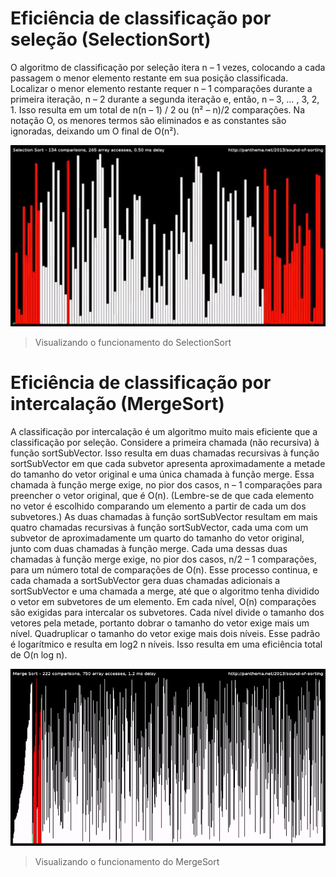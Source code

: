 # Eficiência de classificação por seleção (SelectionSort)

O algoritmo de classificação por seleção itera n – 1 vezes, colocando a cada passagem o menor elemento restante em sua posição classificada. Localizar o menor elemento restante requer n – 1 comparações durante a primeira iteração, n – 2 durante a segunda iteração e, então, n – 3, … , 3, 2, 1. Isso resulta em um total de n(n – 1) / 2 ou (n² – n)/2 comparações. Na notação O, os menores termos são eliminados e as constantes são ignoradas, deixando um O final de O(n²).

<img src="../Imagens/selectionsort-eficiencia.gif" alt="selectionsort" width="600"/>

> Visualizando o funcionamento do SelectionSort

#  Eficiência de classificação por intercalação (MergeSort)

A classificação por intercalação é um algoritmo muito mais eficiente que a classificação por seleção. Considere a primeira chamada (não recursiva) à função sortSubVector. Isso resulta em duas chamadas recursivas à função sortSubVector em que cada subvetor apresenta aproximadamente a metade do tamanho do vetor original e uma única chamada à função merge. Essa chamada à função merge exige, no pior dos casos, n – 1 comparações para preencher o vetor original, que é O(n). (Lembre-se de que cada elemento no vetor é escolhido comparando um elemento a partir de cada um dos subvetores.) As duas chamadas à função sortSubVector resultam em mais quatro chamadas recursivas à função sortSubVector, cada uma com um subvetor de aproximadamente um quarto do tamanho do vetor original, junto com duas chamadas à função merge. Cada uma dessas duas chamadas à função merge exige, no pior dos casos, n/2 – 1 comparações, para um número total de comparações de O(n). Esse processo continua, e cada chamada a sortSubVector gera duas chamadas adicionais a sortSubVector e uma chamada a merge, até que o algoritmo tenha dividido o vetor em subvetores de um elemento. Em cada nível, O(n) comparações são exigidas para intercalar os subvetores. Cada nível divide o tamanho dos vetores pela metade, portanto dobrar o tamanho do vetor exige mais um nível. Quadruplicar o tamanho do vetor exige mais dois níveis. Esse padrão é logarítmico e resulta em log2 n níveis. Isso resulta em uma eficiência total de O(n log n). 

<img src="../Imagens/mergesort-eficiencia.gif" alt="mergesort" width="600"/>

> Visualizando o funcionamento do MergeSort